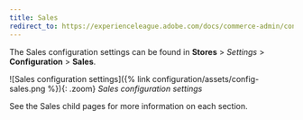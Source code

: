 ```yaml
---
title: Sales
redirect_to: https://experienceleague.adobe.com/docs/commerce-admin/config/guide-overview.html
---
```


The Sales configuration settings can be found in **Stores** > _Settings_ > **Configuration** > **Sales**.

![Sales configuration settings]({% link configuration/assets/config-sales.png %}){: .zoom}
_Sales configuration settings_

See the Sales child pages for more information on each section.
